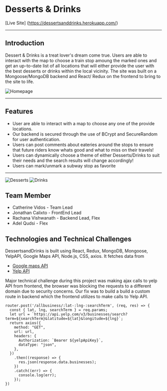 # Desserts & Drinks

[Live Site] (https://dessertsanddrinks.herokuapp.com/)

***

## Introduction

Dessert & Drinks is a treat lover's dream come true. Users are able to interact with the map to choose a train stop amoung the marked ones and get an up-to-date list of all locations that will either provide the user with the best desserts or drinks within the local vicinity. The site was built on a Mongoose/MongoDB backend and React/ Redux on the frontend to bring to the site to life. 

![Homepage](DandDPic.png)

***

## Features

* User are able to interact with a map to choose any one of the provide locations.
* Our backend is secured through the use of BCrypt and SecureRandom for user authentication.
* Users can post comments about eateries around the stops to ensure that future riders know whats good and what to miss on their travels!
* Users can dynamically choose a theme of either Desserts/Drinks to suit their needs and the search results will change accordingly!
* Users can mark/unmark a subway stop as favorite

***

![Desserts](https://i.imgur.com/ch0A1fS.png)
![Drinks](https://i.imgur.com/d6wSRUp.png)

## Team Member
* Catherine Vidos - Team Lead
* Jonathan Calixto - FrontEnd Lead
* Rachana Vishwanath - Backend Lead, Flex
* Adel Qudsi - Flex

## Technologies and Technical Challenges

DessertsandDrinks is built using React, Redux, MongoDB, Mongoose, YelpAPI, Google Maps API, Node.js, CSS, axios. It fetches data from 
* [Google maps API](https://developers.google.com/maps/documentation/javascript/overview)
* [Yelp API](https://www.yelp.com/developers/documentation/v3)

Major technical challenge during this project was making ajax calls to yelp API from frontend, the browser was blocking the requests to a different domain due to security concerns. Our fix was to build a build a custom route in backend which the frontend utilizes to make calls to Yelp API.

```
router.post('/allbusiness/:lat-:lng-:searchTerm', (req, res) => {
  const { lat, lng, searchTerm } = req.params; 
  let url = `https://api.yelp.com/v3/businesses/search?term=${searchTerm}&latitude=${lat}&longitude=${lng}`;
  return axios({
    method: "GET",
    url: url,
    headers: {
      Authorization: `Bearer ${yelpApiKey}`,
      dataType: "json",
    },
  })
    .then((response) => {
      res.json(response.data.businesses);
    })
    .catch((err) => {
      console.log(err);
    });
})

```




